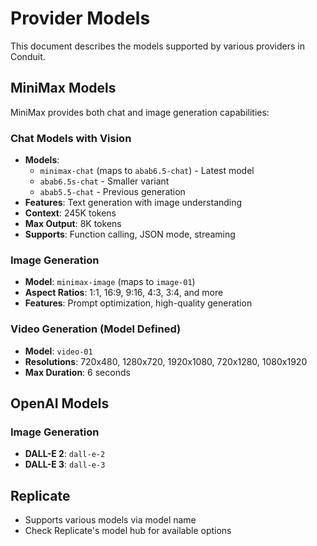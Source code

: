# Provider Models

This document describes the models supported by various providers in Conduit.

## MiniMax Models

MiniMax provides both chat and image generation capabilities:

### Chat Models with Vision
- **Models**: 
  - `minimax-chat` (maps to `abab6.5-chat`) - Latest model
  - `abab6.5s-chat` - Smaller variant
  - `abab5.5-chat` - Previous generation
- **Features**: Text generation with image understanding
- **Context**: 245K tokens
- **Max Output**: 8K tokens
- **Supports**: Function calling, JSON mode, streaming

### Image Generation
- **Model**: `minimax-image` (maps to `image-01`)
- **Aspect Ratios**: 1:1, 16:9, 9:16, 4:3, 3:4, and more
- **Features**: Prompt optimization, high-quality generation

### Video Generation (Model Defined)
- **Model**: `video-01`
- **Resolutions**: 720x480, 1280x720, 1920x1080, 720x1280, 1080x1920
- **Max Duration**: 6 seconds

## OpenAI Models

### Image Generation
- **DALL-E 2**: `dall-e-2`
- **DALL-E 3**: `dall-e-3`

## Replicate

- Supports various models via model name
- Check Replicate's model hub for available options